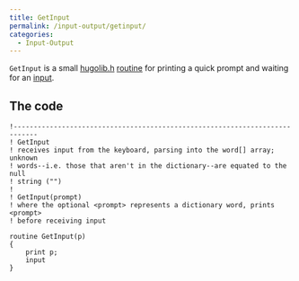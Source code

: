 ```yaml
---
title: GetInput
permalink: /input-output/getinput/
categories: 
  - Input-Output
---
```


`GetInput` is a small [hugolib.h](/library/hugolib.h/)
[routine](/routines/) for printing a quick prompt and waiting
for an [input](/input-output/input/).

## The code

    !----------------------------------------------------------------------------
    ! GetInput
    ! receives input from the keyboard, parsing into the word[] array; unknown
    ! words--i.e. those that aren't in the dictionary--are equated to the null
    ! string ("")
    !
    ! GetInput(prompt)
    ! where the optional <prompt> represents a dictionary word, prints <prompt>
    ! before receiving input

    routine GetInput(p)
    {
        print p;
        input
    }
